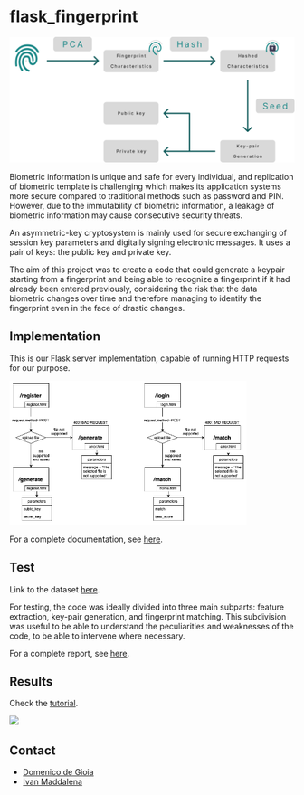 # flask_fingerprint

![Fingerprint-architecture.png](doc/Fingerprint-architecture.png)


Biometric information is unique and safe for every individual, and replication of biometric template is challenging which makes its application systems more secure compared to traditional methods such as password and PIN. However, due to the immutability of biometric information, a leakage of biometric information may cause consecutive security threats.

An asymmetric-key cryptosystem is mainly used for secure exchanging of session key parameters and digitally signing electronic messages. It uses a pair of keys: the public key and private key.

The aim of this project was to create a code that could generate a keypair starting from a fingerprint and being able to recognize a fingerprint if it had already been entered previously, considering the risk that the data biometric changes over time and therefore managing to identify the fingerprint even in the face of drastic changes.

## Implementation

This is our Flask server implementation, capable of running HTTP requests for our purpose.

![flask_server.png](doc/flask_server.png)

For a complete documentation, see [here](doc/Business%20Report.pdf).

## Test

Link to the dataset [here](https://www.kaggle.com/datasets/ruizgara/socofing).

For testing, the code was ideally divided into three main subparts: feature extraction, key-pair generation, and fingerprint matching. This subdivision was useful to be able to understand the peculiarities and weaknesses of the code, to be able to intervene where necessary.

For a complete report, see [here](doc/Test%20Report.pdf).

## Results

Check the [tutorial](https://www.youtube.com/watch?v=ytNBpp5phQw).

[<img src="https://i.ytimg.com/vi/ytNBpp5phQw/maxresdefault.jpg" width="70%">](https://www.youtube.com/watch?v=ytNBpp5phQw)




## Contact

- [Domenico de Gioia](mailto:d.degioia1@studenti.poliba.it)
- [Ivan Maddalena](mailto:i.maddalena1@studenti.poliba.it)